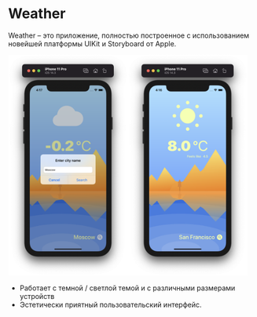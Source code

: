# Weather

Weather – это приложение, полностью построенное с использованием новейшей платформы UIKit и Storyboard от Apple.

<img src="https://github.com/VestaCute/Weather/blob/main/screen1.png" height=450><img src="https://github.com/VestaCute/Weather/blob/main/screen2.png" height=450>


- Работает с темной / светлой темой и с различными размерами устройств
- Эстетически приятный пользовательский интерфейс.
